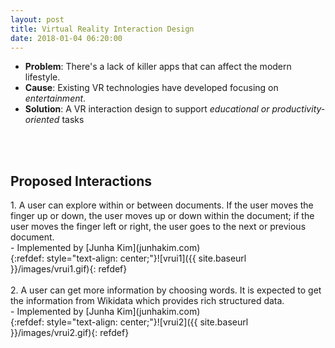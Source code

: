 ```yaml
---
layout: post
title: Virtual Reality Interaction Design
date: 2018-01-04 06:20:00
---
```


- **Problem**: There's a lack of killer apps that can affect the modern lifestyle.
- **Cause**: Existing VR technologies have developed focusing on *entertainment*.
- **Solution**: A VR interaction design to support *educational or productivity-oriented* tasks
<br />
<br />
<h2>Proposed Interactions</h2>
1. A user can explore within or between documents. If the user moves the finger up or down, the user moves up or down within the document; if the user moves the finger left or right, the user goes to the next or previous document.<br />
    - Implemented by [Junha Kim](junhakim.com)
<br />{:refdef: style="text-align: center;"}![vrui1]({{ site.baseurl }}/images/vrui1.gif){: refdef}
<br />
<br />
2. A user can get more information by choosing words. It is expected to get the information from Wikidata which provides rich structured data.<br />
    - Implemented by [Junha Kim](junhakim.com)
<br />{:refdef: style="text-align: center;"}![vrui2]({{ site.baseurl }}/images/vrui2.gif){: refdef}
